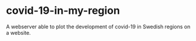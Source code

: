 # covid-19-in-my-region
A webserver able to plot the development of covid-19 in Swedish regions on a website. 
